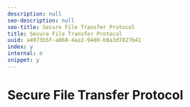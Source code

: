 ```yaml
---
description: null
seo-description: null
seo-title: Secure File Transfer Protocol
title: Secure File Transfer Protocol
uuid: a4973b5f-a068-4aa2-94d0-b8a3d7827b41
index: y
internal: n
snippet: y
---
```


# Secure File Transfer Protocol

